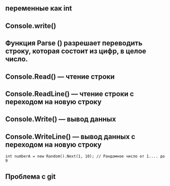 ## переменные как int
## Console.write() 
## Функция Parse () разрешает переводить строку, которая состоит из цифр, в целое число. 
## Console.Read() — чтение строки
## Console.ReadLine() — чтение строки с переходом на новую строку
## Console.Write() — вывод данных
## Console.WriteLine() — вывод данных с переходом на новую строку
``` 
int numberA = new Random().Next(1, 10); // Рандомное число от 1.... до 9
```
## Проблема с git